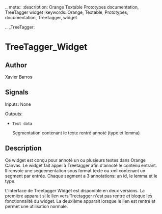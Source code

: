 .. meta::
   :description: Orange Textable Prototypes documentation, TreeTagger 
                 widget
   :keywords: Orange, Textable, Prototypes, documentation, TreeTagger,
              widget

.. _TreeTagger:

TreeTagger_Widget
=================

Author
------

Xavier Barros

Signals
-------

Inputs: None

Outputs:

* ``Text data``

  Segmentation contenant le texte rentré annoté (type et lemma)

Description
-----------

Ce widget est conçu pour annoté un ou plusieurs textes dans Orange Canvas. 
Le widget fait appel à Treetagger afin d'annoté le contenu entrant.
Il renvoie une seguementation sous format texte ou xml contenant un segment par entrée.
Chaque segment a 3 annotations: un id, le lemma et le type.

L'interface de Treetagger Widget est disponible en deux versions.
La première apparait si le lien vers Treetagger n'est pas rentré et bloque les fonctionnalité du widget.
La deuxième apparait lorsque le lien est rentré et permet une utilisation normale.




